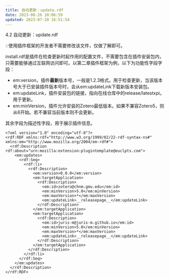 ```yaml
---
title: 自动更新：update.rdf
date: 2023-08-26 10:06:59
updated: 2023-07-20 16:51:54
---
```

4.2 自动更新：update.rdf

💡使用插件框架的开发者不需要修改该文件，仅做了解即可。

install.rdf是插件在检查更新时起作用的配置文件，不需要包含在插件安装包内，只需要能够通过互联网访问即可。以第二章插件框架为例，以下为功能性字段字段：

- em:version，插件**最新**版本号，一般是1.2.3格式。用于检查更新，当该版本号大于已安装插件版本号时，会从em:updateLink下载新版本安装包。
- em:updateLink，插件安装包的链接，指向在线仓库中的release/latestxpi。用于更新。
- em:minVersion，插件允许安装的Zotero最低版本。如果不兼容Zotero5，则从6开始。若不兼容当前版本则不会更新。

其余字段为描述性字段，用于展示插件信息。

```
<?xml version="1.0" encoding="utf-8"?>
<rdf:RDF xmlns:rdf="http://www.w3.org/1999/02/22-rdf-syntax-ns#" xmlns:em="http://www.mozilla.org/2004/em-rdf#">
  <rdf:Description rdf:about="urn:mozilla:extension:plugintemplate@euclpts.com">
    <em:updates>
      <rdf:Seq>
        <rdf:li>
          <rdf:Description>
            <em:version>0.0.0</em:version>
            <em:targetApplication>
              <rdf:Description>
                <em:id>zotero@chnm.gmu.edu</em:id>
                <em:minVersion>5.0</em:minVersion>
                <em:maxVersion>*</em:maxVersion>
                <em:updateLink>__releasepage__</em:updateLink>
              </rdf:Description>
            </em:targetApplication>
            <em:targetApplication>
              <rdf:Description>
                <em:id>juris-m@juris-m.github.io</em:id>
                <em:minVersion>5.0</em:minVersion>
                <em:maxVersion>*</em:maxVersion>
                <em:updateLink>__releasepage__</em:updateLink>
              </rdf:Description>
            </em:targetApplication>
          </rdf:Description>
        </rdf:li>
      </rdf:Seq>
    </em:updates>
  </rdf:Description>
</rdf:RDF>
```